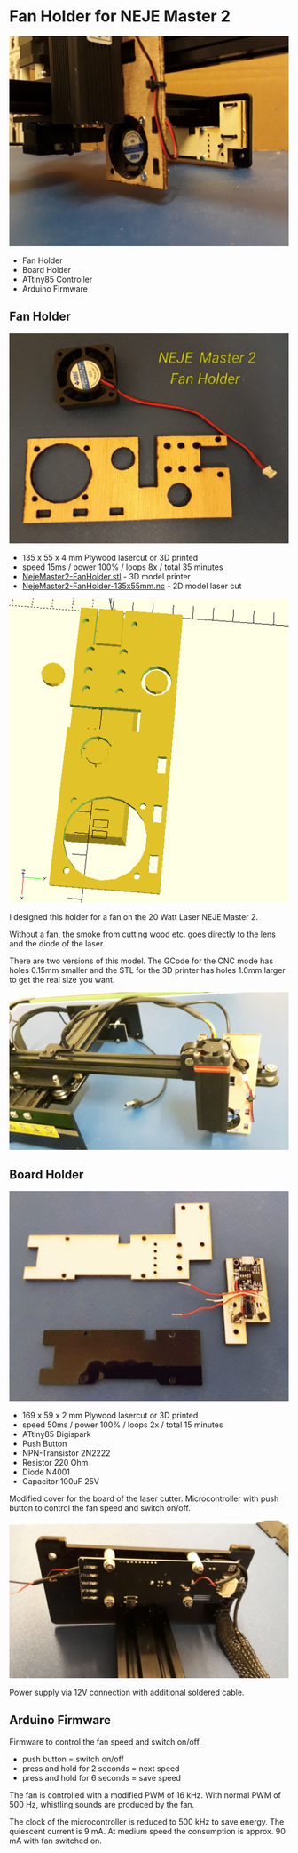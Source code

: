 # Fan Holder for NEJE Master 2

![](NejeMaster2-Fan.jpg)

* Fan Holder
* Board Holder
* ATtiny85 Controller
* Arduino Firmware

## Fan Holder

![](NejeMaster2-FanHolder-135x50mm.jpg)

* 135 x 55 x 4 mm Plywood lasercut or 3D printed
* speed 15ms / power 100% / loops 8x / total 35 minutes
* [NejeMaster2-FanHolder.stl](NejeMaster2-FanHolder.stl) - 3D model printer
* [NejeMaster2-FanHolder-135x55mm.nc](NejeMaster2-FanHolder-135x55mm.nc) - 2D model laser cut

![](NejeMaster2-FanHolder.png)

I designed this holder for a fan on the 20 Watt Laser NEJE Master 2.

Without a fan, the smoke from cutting wood etc. goes directly to the lens and the diode of the laser.

There are two versions of this model. The GCode for the CNC mode has holes 0.15mm smaller and the STL for the 3D printer has holes 1.0mm larger to get the real size you want.

![](NejeMaster2-FanHolder.jpg)

## Board Holder

![](NejeMaster2-FanBoard-169x59mm.jpg)

* 169 x 59 x 2 mm Plywood lasercut or 3D printed
* speed 50ms / power 100% / loops 2x / total 15 minutes
* ATtiny85 Digispark
* Push Button
* NPN-Transistor 2N2222
* Resistor 220 Ohm
* Diode N4001
* Capacitor 100uF 25V

Modified cover for the board of the laser cutter. Microcontroller with push button to control the fan speed and switch on/off.

![](NejeMaster2-FanPower.jpg)

Power supply via 12V connection with additional soldered cable.

## Arduino Firmware

Firmware to control the fan speed and switch on/off.

* push button = switch on/off
* press and hold for 2 seconds = next speed
* press and hold for 6 seconds = save speed

The fan is controlled with a modified PWM of 16 kHz. With normal PWM of 500 Hz, whistling sounds are produced by the fan. 

The clock of the microcontroller is reduced to 500 kHz to save energy. The quiescent current is 9 mA. At medium speed the consumption is approx. 90 mA with fan switched on.



